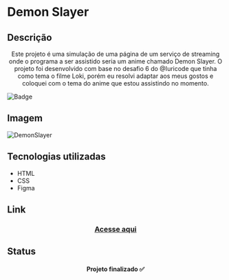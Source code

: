 # Demon Slayer 

## Descrição
<p align="center">Este projeto é uma simulação de uma página de um serviço de streaming onde o programa a ser assistido seria um anime chamado Demon Slayer. O projeto foi desenvolvido com base no desafio 6 do @Iuricode que tinha como tema o filme Loki, porém eu resolvi adaptar aos meus gostos e coloquei com o tema do anime que estou assistindo no momento.</p>

![Badge](https://img.shields.io/npm/l/ja)

## Imagem

![DemonSlayer](https://user-images.githubusercontent.com/86028187/150267436-29d53b47-8813-49f2-8978-3a30af21d562.png)

## Tecnologias utilizadas

* HTML
* CSS
* Figma

## Link

<div align="center">
  <h3><a href="https://deyvidjesus.github.io/DemonSlayer-streaming/" target="_blank" >Acesse aqui</a></h3>
</div>

## Status
<h4 align="center">Projeto finalizado ✅</h4>

